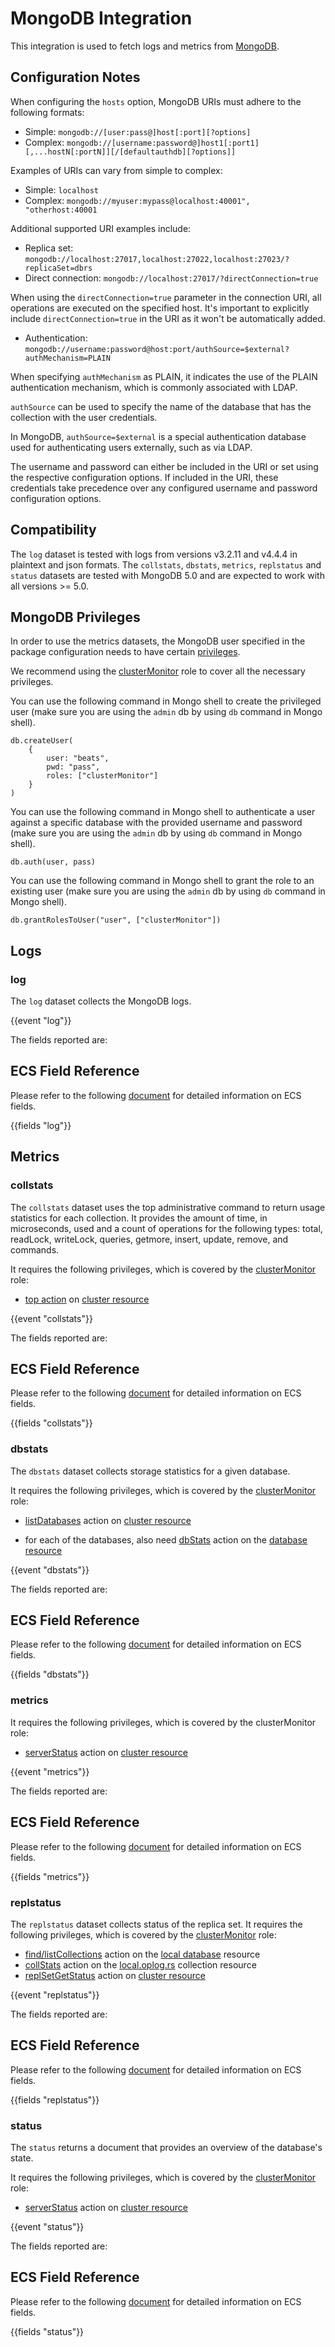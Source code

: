 # MongoDB Integration

This integration is used to fetch logs and metrics from [MongoDB](https://www.mongodb.com/).

## Configuration Notes

When configuring the `hosts` option, MongoDB URIs must adhere to the following formats:

- Simple: `mongodb://[user:pass@]host[:port][?options]`
- Complex: `mongodb://[username:password@]host1[:port1][,...hostN[:portN]][/[defaultauthdb][?options]]`

Examples of URIs can vary from simple to complex:

- Simple: `localhost`
- Complex: `mongodb://myuser:mypass@localhost:40001", "otherhost:40001`

Additional supported URI examples include:

- Replica set: `mongodb://localhost:27017,localhost:27022,localhost:27023/?replicaSet=dbrs`
- Direct connection: `mongodb://localhost:27017/?directConnection=true`

When using the `directConnection=true` parameter in the connection URI, all operations are executed on the specified host. It's important to explicitly include `directConnection=true` in the URI as it won't be automatically added.

- Authentication: `mongodb://username:password@host:port/authSource=$external?authMechanism=PLAIN`

When specifying `authMechanism` as PLAIN, it indicates the use of the PLAIN authentication mechanism, which is commonly associated with LDAP.

`authSource` can be used to specify the name of the database that has the collection with the user credentials.

In MongoDB, `authSource=$external` is a special authentication database used for authenticating users externally, such as via LDAP.

The username and password can either be included in the URI or set using the respective configuration options. If included in the URI, these credentials take precedence over any configured username and password configuration options.

## Compatibility

The `log` dataset is tested with logs from versions v3.2.11 and v4.4.4 in
plaintext and json formats.
The `collstats`, `dbstats`, `metrics`, `replstatus` and `status` datasets are 
tested with MongoDB 5.0 and are expected to work with all versions >= 5.0.

## MongoDB Privileges
In order to use the metrics datasets, the MongoDB user specified in the package
configuration needs to have certain [privileges](https://docs.mongodb.com/manual/core/authorization/#privileges).

We recommend using the [clusterMonitor](https://docs.mongodb.com/manual/reference/built-in-roles/#clusterMonitor) 
role to cover all the necessary privileges.

You can use the following command in Mongo shell to create the privileged user
(make sure you are using the `admin` db by using `db` command in Mongo shell).

```
db.createUser(
    {
        user: "beats",
        pwd: "pass",
        roles: ["clusterMonitor"]
    }
)
```
You can use the following command in Mongo shell to authenticate a user against a specific database with the provided username and password (make sure you are using the `admin` db by using `db` command in Mongo shell).
```
db.auth(user, pass)
```

You can use the following command in Mongo shell to grant the role to an 
existing user (make sure you are using the `admin` db by using `db` command in 
Mongo shell).

```
db.grantRolesToUser("user", ["clusterMonitor"])
```

## Logs

### log

The `log` dataset collects the MongoDB logs.

{{event "log"}}

The fields reported are:

## ECS Field Reference

Please refer to the following [document](https://www.elastic.co/guide/en/ecs/current/ecs-field-reference.html) for detailed information on ECS fields.

{{fields "log"}}

## Metrics

### collstats

The `collstats` dataset uses the top administrative command to return usage 
statistics for each collection. It provides the amount of time, in microseconds,
used and a count of operations for the following types: total, readLock, writeLock,
queries, getmore, insert, update, remove, and commands.

It requires the following privileges, which is covered by the [clusterMonitor](https://docs.mongodb.com/manual/reference/built-in-roles/#clusterMonitor) role:

* [top action](https://docs.mongodb.com/manual/reference/privilege-actions/#top) on [cluster resource](https://docs.mongodb.com/manual/reference/resource-document/#cluster-resource)

{{event "collstats"}}

The fields reported are:

## ECS Field Reference

Please refer to the following [document](https://www.elastic.co/guide/en/ecs/current/ecs-field-reference.html) for detailed information on ECS fields.

{{fields "collstats"}}

### dbstats

The `dbstats` dataset collects storage statistics for a given database. 

It requires the following privileges, which is covered by the [clusterMonitor](https://docs.mongodb.com/manual/reference/built-in-roles/#clusterMonitor) role:

* [listDatabases](https://docs.mongodb.com/manual/reference/privilege-actions/#listDatabases) 
action on [cluster resource](https://docs.mongodb.com/manual/reference/resource-document/#cluster-resource)

* for each of the databases, also need [dbStats](https://docs.mongodb.com/manual/reference/privilege-actions/#dbStats)
action on the [database resource](https://docs.mongodb.com/manual/reference/resource-document/#database-and-or-collection-resource)

{{event "dbstats"}}

The fields reported are:

## ECS Field Reference

Please refer to the following [document](https://www.elastic.co/guide/en/ecs/current/ecs-field-reference.html) for detailed information on ECS fields.

{{fields "dbstats"}}

### metrics

It requires the following privileges, which is covered by the clusterMonitor role:

* [serverStatus](https://docs.mongodb.com/manual/reference/privilege-actions/#serverStatus) 
action on [cluster resource](https://docs.mongodb.com/manual/reference/resource-document/#cluster-resource)

{{event "metrics"}}

The fields reported are:

## ECS Field Reference

Please refer to the following [document](https://www.elastic.co/guide/en/ecs/current/ecs-field-reference.html) for detailed information on ECS fields.

{{fields "metrics"}}

### replstatus
The `replstatus` dataset collects status of the replica set.
It requires the following privileges, which is covered by the [clusterMonitor](https://docs.mongodb.com/manual/reference/built-in-roles/#clusterMonitor) role:

* [find/listCollections](https://docs.mongodb.com/manual/reference/privilege-actions/#find) action on the [local database](https://docs.mongodb.com/manual/reference/local-database/) resource
* [collStats](https://docs.mongodb.com/manual/reference/privilege-actions/#collStats) action on the [local.oplog.rs](https://docs.mongodb.com/manual/reference/local-database/#local.oplog.rs) collection resource
* [replSetGetStatus](https://docs.mongodb.com/manual/reference/privilege-actions/#replSetGetStatus) action on [cluster resource](https://docs.mongodb.com/manual/reference/resource-document/#cluster-resource)

{{event "replstatus"}}

The fields reported are:

## ECS Field Reference

Please refer to the following [document](https://www.elastic.co/guide/en/ecs/current/ecs-field-reference.html) for detailed information on ECS fields.

{{fields "replstatus"}}

### status

The `status` returns a document that provides an overview of the database's state.

It requires the following privileges, which is covered by the [clusterMonitor](https://docs.mongodb.com/manual/reference/built-in-roles/#clusterMonitor) role:

* [serverStatus](https://docs.mongodb.com/manual/reference/privilege-actions/#serverStatus) 
action on [cluster resource](https://docs.mongodb.com/manual/reference/resource-document/#cluster-resource)

{{event "status"}}

The fields reported are:

## ECS Field Reference

Please refer to the following [document](https://www.elastic.co/guide/en/ecs/current/ecs-field-reference.html) for detailed information on ECS fields.

{{fields "status"}}
